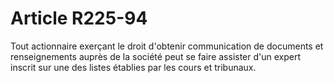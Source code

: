 # Article R225-94

Tout actionnaire exerçant le droit d'obtenir communication de documents et renseignements auprès de la société peut se faire assister d'un expert inscrit sur une des listes établies par les cours et tribunaux.
